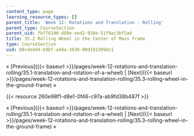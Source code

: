 ```yaml
---
content_type: page
learning_resource_types: []
parent_title: 'Week 12: Rotations and Translation - Rolling'
parent_type: CourseSection
parent_uid: fbf76190-d89e-eed2-930e-51f9ac3bf2a6
title: 35.2 Rolling Wheel in the Center of Mass Frame
type: CourseSection
uid: 08c4edd4-b9bf-a4da-3830-00d191309dc1
---
```


« [Previous]({{< baseurl >}}/pages/week-12-rotations-and-translation-rolling/35.1-translation-and-rotation-of-a-wheel) | [Next]({{< baseurl >}}/pages/week-12-rotations-and-translation-rolling/35.3-rolling-wheel-in-the-ground-frame) »

{{< resource 260e98f1-d8e1-0f46-c97a-ab9fd38b487f >}}

« [Previous]({{< baseurl >}}/pages/week-12-rotations-and-translation-rolling/35.1-translation-and-rotation-of-a-wheel) | [Next]({{< baseurl >}}/pages/week-12-rotations-and-translation-rolling/35.3-rolling-wheel-in-the-ground-frame) »